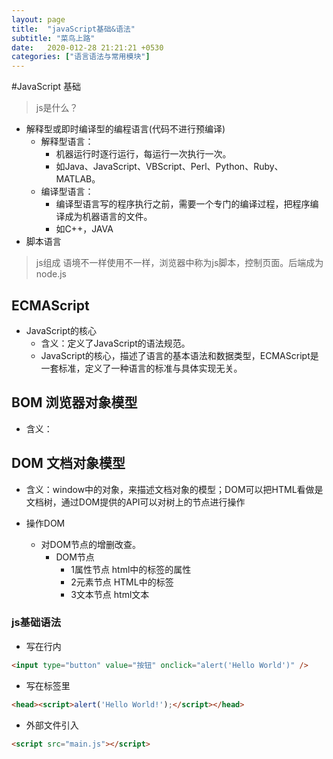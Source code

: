 ```yaml
---
layout: page
title:  "javaScript基础&语法"
subtitle: "菜鸟上路"
date:   2020-012-28 21:21:21 +0530
categories: ["语言语法与常用模块"]
---
```


#JavaScript 基础

> js是什么？

- 解释型或即时编译型的编程语言(代码不进行预编译)
	- 解释型语言：
		- 机器运行时逐行运行，每运行一次执行一次。
		- 如Java、JavaScript、VBScript、Perl、Python、Ruby、MATLAB。
	- 编译型语言：
		- 编译型语言写的程序执行之前，需要一个专门的编译过程，把程序编译成为机器语言的文件。
		- 如C++，JAVA
- 脚本语言

> js组成
> 语境不一样使用不一样，浏览器中称为js脚本，控制页面。后端成为node.js

## ECMAScript 

- JavaScript的核心
	- 含义：定义了JavaScript的语法规范。
	- JavaScript的核心，描述了语言的基本语法和数据类型，ECMAScript是一套标准，定义了一种语言的标准与具体实现无关。

## BOM 浏览器对象模型

- 含义：

## DOM 文档对象模型

- 含义：window中的对象，来描述文档对象的模型；DOM可以把HTML看做是文档树，通过DOM提供的API可以对树上的节点进行操作

- 操作DOM
	- 对DOM节点的增删改查。
		- DOM节点
			- 1属性节点 html中的标签的属性
			- 2元素节点 HTML中的标签
			- 3文本节点 html文本


### js基础语法

- 写在行内

```html
<input type="button" value="按钮" onclick="alert('Hello World')" />
```

- 写在标签里

```html
<head><script>alert('Hello World!');</script></head>

```

- 外部文件引入

```html
<script src="main.js"></script>

```